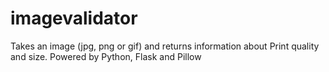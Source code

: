 # imagevalidator
Takes an image (jpg, png or gif) and returns information about Print quality and size.
Powered by Python, Flask and Pillow
